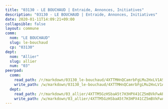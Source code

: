 ```yaml
---
title: "03130 - LE BOUCHAUD | Entraide, Annonces, Initiatives"
description: "03130 - LE BOUCHAUD | Entraide, Annonces, Initiatives"
date: 2020-01-11T14:09:21+09:00
collapsible: false
layout: commune
comm:
  nom: "LE BOUCHAUD"
  slug: le-bouchaud
  cp: "03130"
dept:
  nom: "Allier"
  slug: allier
  num: "03"
peerpad:
  comm:
    read_path: /r/markdown/03130_le-bouchaud/4XTTMHnQCamrbFgLMu2HxLV1ASaTyt6GdVUaucz3yNRFAabMg
    write_path: /w/markdown/03130_le-bouchaud/4XTTMHnQCamrbFgLMu2HxLV1ASaTyt6GdVUaucz3yNRFAabMg-K3TgTw55tUJCYGqa5htw2HQEhw9iATPLxAM9uMKgY8Y5218pExmdCWnGyQgaddaYzKYxo67EzhVzDGuAT19n9t18NnjEj3oFxfC33M9FKFGVPAt4uk1usdE6xREKfTjqJe1KT8xE
  dept:
    read_path: /r/markdown/03_allier/4XTTM5GzHSbaA5t7H3HPX41CZ5mBVkFwAP4hDd5RoBY2JsEAy
    write_path: /w/markdown/03_allier/4XTTM5GzHSbaA5t7H3HPX41CZ5mBVkFwAP4hDd5RoBY2JsEAy-K3TgTfK63S9nh1XDKRdQM5CC7MJ5PWSrKVUCPKbSrFQ3cakeCH8tQGdUR9DTAz4uGC38FSNg947MKdwTpPPt11GSCbnkNPZdBTNtwdL7kw34FMS1ADZJRkGgd1Xx6qPUaEUtuBP3
---
```


